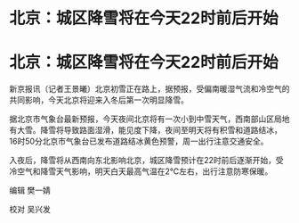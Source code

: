 # 北京：城区降雪将在今天22时前后开始

# 北京：城区降雪将在今天22时前后开始

新京报讯（记者王景曦）北京初雪正在路上，据预报，受偏南暖湿气流和冷空气的共同影响，今天北京将迎来入冬后第一次明显降雪。

据北京市气象台最新预报，今天夜间北京将有一次小到中雪天气，西南部山区局地有大雪。降雪将导致路面湿滑，能见度下降，夜间至明天将有积雪和道路结冰，16时50分北京市气象台已发布道路结冰黄色预警，周一出行注意交通安全。

入夜后，降雪将从西南向东北影响北京，城区降雪预计在22时前后逐渐开始，受冷空气和降雪天气影响，明天白天最高气温在2℃左右，出行注意防寒保暖。

编辑 樊一婧

校对 吴兴发

